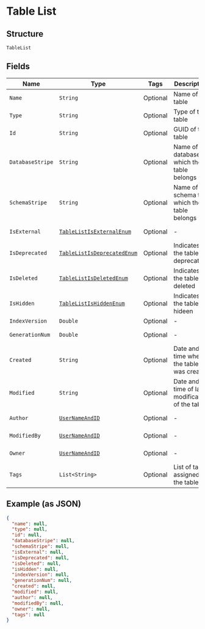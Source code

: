 
# Table List

## Structure

`TableList`

## Fields

| Name | Type | Tags | Description | Getter | Setter |
|  --- | --- | --- | --- | --- | --- |
| `Name` | `String` | Optional | Name of the table | String getName() | setName(String name) |
| `Type` | `String` | Optional | Type of the table | String getType() | setType(String type) |
| `Id` | `String` | Optional | GUID of the table | String getId() | setId(String id) |
| `DatabaseStripe` | `String` | Optional | Name of the database to which the table belongs | String getDatabaseStripe() | setDatabaseStripe(String databaseStripe) |
| `SchemaStripe` | `String` | Optional | Name of the schema to which the table belongs | String getSchemaStripe() | setSchemaStripe(String schemaStripe) |
| `IsExternal` | [`TableListIsExternalEnum`](../../doc/models/table-list-is-external-enum.md) | Optional | - | TableListIsExternalEnum getIsExternal() | setIsExternal(TableListIsExternalEnum isExternal) |
| `IsDeprecated` | [`TableListIsDeprecatedEnum`](../../doc/models/table-list-is-deprecated-enum.md) | Optional | Indicates if the table is deprecated | TableListIsDeprecatedEnum getIsDeprecated() | setIsDeprecated(TableListIsDeprecatedEnum isDeprecated) |
| `IsDeleted` | [`TableListIsDeletedEnum`](../../doc/models/table-list-is-deleted-enum.md) | Optional | Indicates if the table is deleted | TableListIsDeletedEnum getIsDeleted() | setIsDeleted(TableListIsDeletedEnum isDeleted) |
| `IsHidden` | [`TableListIsHiddenEnum`](../../doc/models/table-list-is-hidden-enum.md) | Optional | Indicates if the table is hideen | TableListIsHiddenEnum getIsHidden() | setIsHidden(TableListIsHiddenEnum isHidden) |
| `IndexVersion` | `Double` | Optional | - | Double getIndexVersion() | setIndexVersion(Double indexVersion) |
| `GenerationNum` | `Double` | Optional | - | Double getGenerationNum() | setGenerationNum(Double generationNum) |
| `Created` | `String` | Optional | Date and time when the table was created | String getCreated() | setCreated(String created) |
| `Modified` | `String` | Optional | Date and time of last modification of the table | String getModified() | setModified(String modified) |
| `Author` | [`UserNameAndID`](../../doc/models/user-name-and-id.md) | Optional | - | UserNameAndID getAuthor() | setAuthor(UserNameAndID author) |
| `ModifiedBy` | [`UserNameAndID`](../../doc/models/user-name-and-id.md) | Optional | - | UserNameAndID getModifiedBy() | setModifiedBy(UserNameAndID modifiedBy) |
| `Owner` | [`UserNameAndID`](../../doc/models/user-name-and-id.md) | Optional | - | UserNameAndID getOwner() | setOwner(UserNameAndID owner) |
| `Tags` | `List<String>` | Optional | List of tags assigned to the table | List<String> getTags() | setTags(List<String> tags) |

## Example (as JSON)

```json
{
  "name": null,
  "type": null,
  "id": null,
  "databaseStripe": null,
  "schemaStripe": null,
  "isExternal": null,
  "isDeprecated": null,
  "isDeleted": null,
  "isHidden": null,
  "indexVersion": null,
  "generationNum": null,
  "created": null,
  "modified": null,
  "author": null,
  "modifiedBy": null,
  "owner": null,
  "tags": null
}
```


